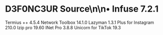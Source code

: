 # D3F0NC3UR Source\n\n• Infuse 7.2.1
Termius ++ 4.5.4
Network Toolbox 14.1.0
Lazyman 1.3.1
Plus for Instagram 210.0
Izip pro 19.60
INet Pro 3.8.8
Unicorn for TikTok 19.3
